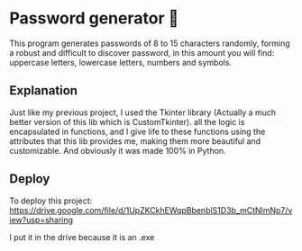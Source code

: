 
# Password generator 🔐

This program generates passwords of 8 to 15 characters randomly, forming a robust and difficult to discover password, in this amount you will find: uppercase letters, lowercase letters, numbers and symbols.

## Explanation

Just like my previous project, I used the Tkinter library (Actually a much better version of this lib which is CustomTkinter). all the logic is encapsulated in functions, and I give life to these functions using the attributes that this lib provides me, making them more beautiful and customizable. And obviously it was made 100% in Python.
## Deploy

To deploy this project: https://drive.google.com/file/d/1UpZKCkhEWqpBbenblS1D3b_mCtNlmNp7/view?usp=sharing

I put it in the drive because it is an .exe
